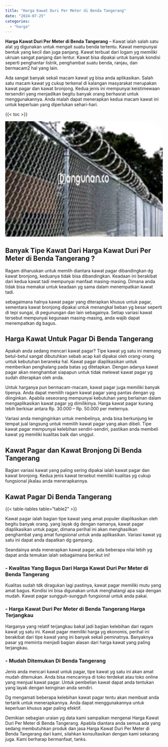 ```yaml
---
title: "Harga Kawat Duri Per Meter di Benda Tangerang"
date: "2024-07-25"
categories: 
  - "harga"
---
```


**Harga Kawat Duri Per Meter di Benda Tangerang** – Kawat ialah salah satu alat yg digunakan untuk mengait suatu benda tertentu. Kawat mempunyai bentuk yang kecil dan juga panjang. Kawat terbuat dari logam yg memiliki ukruan sangat panjang dan lentur. Kawat bisa dipakai untuk banyak kondisi seperti penghantar listrik, penghambat suatu benda, ranjau, dan bermacam2 hal yang lain.

Ada sangat banyak sekali macam kawat yg bisa anda aplikasikan. Salah satu macam kawat yg cukup terkenal di kalangan masyarakat merupakan kawat pagar dan kawat bronjong. Kedua jenis ini mempunyai keistimewaan tersendiri yang menjadikan begitu banyak orang berhasrat untuk menggunakannya. Anda malah dapat menerapkan kedua macam kawat ini untuk keperluan yang diperlukan sehari-hari.

{{< toc >}}

![Harga Kawat Duri Per Meter di Benda Tangerang](/images/jual-kawat-murah05.png)

## Banyak Tipe Kawat Dari Harga Kawat Duri Per Meter di Benda Tangerang ?

Ragam diharuskan untuk memlih diantara kawat pagar dibandingkan dg kawat bronjong, keduanya tidak bisa dibandingkan. Keadaan ini berakibat dari kedua kawat tadi mempunyai manfaat masing-masing. Dimana anda tidak bisa memakai untuk keadaan yg sama dalam menempatkan kawat tadi.

sebagaimana halnya kawat pagar yang diterapkan khusus untuk pagar, sementara kawat bronjong dipakai untuk menangkal beban yg besar seperti di tepi sungai, di pegunungan dan lain sebagainya. Setiap variasi kawat tersebut mempunyai kegunaan masing-masing, anda wajib dapat menempatkan dg bagus.

## Harga Kawat Untuk Pagar Di Benda Tangerang

Apakah anda sedang mencari kawat pagar? Tipe kawat yg satu ini memang betul-betul sangat dibutuhkan sebab acap kali dipakai oleh orang-orang untuk kebutuhan beraneka hal. Kawat pagar diaplikasikan untuk memberikan penghalang pada batas yg ditetapkan. Dengan adanya kawat pagar akan menghambat siapapun untuk tidak melewat kawat pagar yg sudah diterapkan oleh anda.

Untuk harganya pun bermacam-macam, kawat pagar juga memiliki banyak tipenya. Anda dapat memilih ragam kawat pagar yang pantas dengan yg diinginkan. Apabila seseorang mempunyai kebutuhan yang berlainan dalam mengaplikasikan kawat pagar yg dimilikinya. Harga kawat pagar kurang lebih berkisar antara Rp. 30.000 – Rp. 50.000 per meternya.

Variasi anda menginginkan untuk membelinya, anda bisa berkunjung ke tempat jual langsung untuk memilih kawat pagar yang akan dibeli. Tipe kawat pagar mempunyai kelebihan sendiri-sendiri, pastikan anda membeli kawat yg memiliki kualitas baik dan unggul.

## Kawat Pagar dan Kawat Bronjong Di Benda Tangerang

Bagian variasi kawat yang paling sering dipakai ialah kawat pagar dan kawat bronjong. Kedua jenis kawat tersebut memiliki kualitas yg cukup fungsional jikalau anda menerapkannya.

## Kawat Pagar Di Benda Tangerang

{{< table-tables table="table2" >}}

Kawat pagar ialah bagian tipe kawat yang amat populer diaplikasikan oleh begitu banyak orang. yang layak dg dengan namanya, kawat pagar diaplikasikan untuk pagar, dimana perihal ini akan menghasilkan penghambat yang amat fungsional untuk anda aplikasikan. Variasi kawat yg satu ini dapat anda dapatkan dg gampang.

Seandainya anda menerapkan kawat pagar, ada beberapa nilai lebih yg dapat anda temukan ialah sebagaimana berikut ini!

### \- Kwalitas Yang Bagus Dari Harga Kawat Duri Per Meter di Benda Tangerang

Kualitas sudah tdk diragukan lagi pastinya, kawat pagar memiliki mutu yang amat bagus. Kondisi ini bisa digunakan untuk menghalangi apa saja dengan mudah. Kawat pagar sungguh-sungguh fungsional untuk anda pakai.

### \- Harga Kawat Duri Per Meter di Benda Tangerang Harga Terjangkau

Harganya yang relatif terjangkau bakal jadi bagian kelebihan dari ragam kawat yg satu ini. Kawat pagar memiliki harga yg ekonomis, perihal ini berakibat dari tipe kawat yang ini banyak sekali peminatnya. Banyaknya pasar yg meminta menjadi bagian alasan dari harga kawat yang paling terjangkau.

### \- Mudah Ditemukan Di Benda Tangerang

Jenis anda mencari kawat untuk pagar, tipe kawat yg satu ini akan amat mudah ditemukan. Anda bisa mencarinya di toko terdekat atau toko online yang menjual kawat pagar. Untuk pembelian kawat dapat anda tentukan yang layak dengan keinginan anda sendiri.

Dg mengamati beberapa kelebihan kawat pagar tentu akan membuat anda tertarik untuk menerapkannya. Anda dapat menggunakannya untuk keperluan khusus agar paling efektif.

Demikian sebagian uraian yg data kami sampaikan mengenai Harga Kawat Duri Per Meter di Benda Tangerang. Apabila diantara anda semua ada yang sedang membutuhkan produk dan jasa Harga Kawat Duri Per Meter di Benda Tangerang dari kami, silahkan konsultasikan dengan kami sekarang juga. Kami berharap bermanfaat, tanks.
